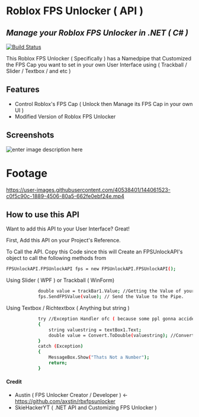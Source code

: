 # Roblox FPS Unlocker ( API )
## _Manage your Roblox FPS Unlocker in .NET ( C# )_

[![Build Status](https://travis-ci.org/joemccann/dillinger.svg?branch=master)](https://travis-ci.org/joemccann/dillinger)

This Roblox FPS Unlocker ( Specifically ) has a Namedpipe that Customized the FPS Cap you want to set in your own User Interface using ( Trackball / Slider / Textbox / and etc )


## Features

- Control Roblox's FPS Cap ( Unlock then Manage its FPS Cap in your own UI )
- Modified Version of Roblox FPS Unlocker

## Screenshots
![enter image description here](https://i.imgur.com/UdvlzEP.png)
# Footage
https://user-images.githubusercontent.com/40538401/144061523-c0f5c90c-1889-4506-80a5-662fe0ebf24e.mp4

## How to use this API

Want to add this API to your User Interface? Great!

First, Add this API on your Project's Reference.

To Call the API. Copy this Code since this will Create an FPSUnlockAPI's object to call the following methods from

```sh
FPSUnlockAPI.FPSUnlockAPI fps = new FPSUnlockAPI.FPSUnlockAPI();
```

Using Slider ( WPF ) or Trackball ( WinForm)

```sh
            double value = trackBar1.Value; //Getting the Value of your Slider or Trackball
            fps.SendFPSValue(value); // Send the Value to the Pipe. 
```

Using Textbox / Richtextbox ( Anything but string )

```sh
            try //Exception Handler ofc ( because some ppl gonna accident putting letter A to Z or special characters that cannot be converted to double )
            {
                string valuestring = textBox1.Text;
                double value = Convert.ToDouble(valuestring); //Convert the String to Double since even you type No. on text, it will show as a string, so it gonna convert it to double. 0-9, 
            }
            catch (Exception)
            {
                MessageBox.Show("Thats Not a Number");
                return;
            }
```

#### Credit
- Austin ( FPS Unlocker Creator / Developer ) <- https://github.com/axstin/rbxfpsunlocker
- SkieHackerYT ( .NET API and Customizing FPS Unlocker )
